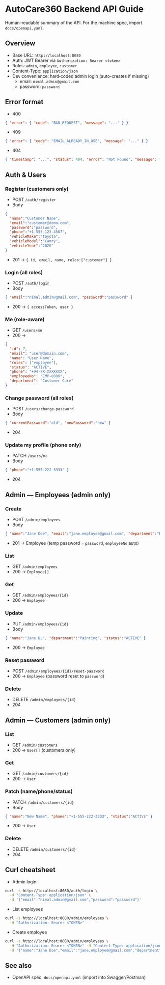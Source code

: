 # AutoCare360 Backend API Guide

Human-readable summary of the API. For the machine spec, import `docs/openapi.yaml`.

## Overview
- Base URL: `http://localhost:8080`
- Auth: JWT Bearer via `Authorization: Bearer <token>`
- Roles: `admin`, `employee`, `customer`
- Content-Type: `application/json`
- Dev convenience: hard‑coded admin login (auto-creates if missing)
  - email: `nimal.admin@gmail.com`
  - password: `password`

## Error format
- 400
```json
{ "error": { "code": "BAD_REQUEST", "message": "..." } }
```
- 409
```json
{ "error": { "code": "EMAIL_ALREADY_IN_USE", "message": "..." } }
```
- 404
```json
{ "timestamp": "...", "status": 404, "error": "Not Found", "message": "..." }
```

## Auth & Users
### Register (customers only)
- POST `/auth/register`
- Body
```json
{
  "name":"Customer Name",
  "email":"customer@demo.com",
  "password":"password",
  "phone":"+1-555-123-4567",
  "vehicleMake":"toyota",
  "vehicleModel":"Camry",
  "vehicleYear":"2020"
}
```
- 201 → `{ id, email, name, roles:["customer"] }`

### Login (all roles)
- POST `/auth/login`
- Body
```json
{ "email":"nimal.admin@gmail.com", "password":"password" }
```
- 200 → `{ accessToken, user }`

### Me (role-aware)
- GET `/users/me`
- 200 →
```json
{
  "id": 7,
  "email": "user@domain.com",
  "name": "User Name",
  "roles": ["employee"],
  "status": "ACTIVE",
  "phone": "+94-7X-XXXXXXX",
  "employeeNo": "EMP-0006",
  "department": "Customer Care"
}
```

### Change password (all roles)
- POST `/users/change-password`
- Body
```json
{ "currentPassword":"old", "newPassword":"new" }
```
- 204

### Update my profile (phone only)
- PATCH `/users/me`
- Body
```json
{ "phone":"+1-555-222-3333" }
```
- 204

## Admin — Employees (admin only)
### Create
- POST `/admin/employees`
- Body
```json
{ "name":"Jane Doe", "email":"jane.employee@gmail.com", "department":"Body Shop" }
```
- 201 → Employee (temp password = `password`, `employeeNo` auto)

### List
- GET `/admin/employees`
- 200 → `Employee[]`

### Get
- GET `/admin/employees/{id}`
- 200 → `Employee`

### Update
- PUT `/admin/employees/{id}`
- Body
```json
{ "name":"Jane D.", "department":"Painting", "status":"ACTIVE" }
```
- 200 → `Employee`

### Reset password
- POST `/admin/employees/{id}/reset-password`
- 200 → `Employee` (password reset to `password`)

### Delete
- DELETE `/admin/employees/{id}`
- 204

## Admin — Customers (admin only)
### List
- GET `/admin/customers`
- 200 → `User[]` (customers only)

### Get
- GET `/admin/customers/{id}`
- 200 → `User`

### Patch (name/phone/status)
- PATCH `/admin/customers/{id}`
- Body
```json
{ "name":"New Name", "phone":"+1-555-222-3333", "status":"ACTIVE" }
```
- 200 → `User`

### Delete
- DELETE `/admin/customers/{id}`
- 204

## Curl cheatsheet
- Admin login
```bash
curl -s http://localhost:8080/auth/login \
  -H "Content-Type: application/json" \
  -d '{"email":"nimal.admin@gmail.com","password":"password"}'
```
- List employees
```bash
curl -s http://localhost:8080/admin/employees \
  -H "Authorization: Bearer <TOKEN>"
```
- Create employee
```bash
curl -s http://localhost:8080/admin/employees \
  -H "Authorization: Bearer <TOKEN>" -H "Content-Type: application/json" \
  -d '{"name":"Jane Doe","email":"jane.employee@gmail.com","department":"Body Shop"}'
```

## See also
- OpenAPI spec: `docs/openapi.yaml` (import into Swagger/Postman)
